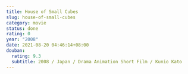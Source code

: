 ```yaml
---
title: House of Small Cubes
slug: house-of-small-cubes
category: movie
status: done
rating: 0
year: "2008"
date: 2021-08-20 04:46:14+08:00
douban:
  rating: 9.3
  subtitle: 2008 / Japan / Drama Animation Short Film / Kunio Kato
---
```



